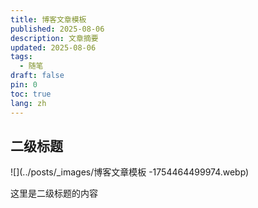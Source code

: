 ```yaml
---
title: 博客文章模板
published: 2025-08-06
description: 文章摘要
updated: 2025-08-06
tags:
  - 随笔
draft: false
pin: 0
toc: true
lang: zh
---
```


## 二级标题

![](../posts/_images/博客文章模板 -1754464499974.webp)

这里是二级标题的内容
